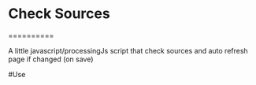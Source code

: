 # Check Sources
==========

A little javascript/processingJs script that check sources and auto refresh page if changed (on save)

#Use
	<script type="text/javascript" src="processing.js"></script>
	<script type="text/javascript">
		var checkedFiles = [ "index.html", "sketch1.pde", "sketch2.pde" ];//pass the list of files you want to check
	</script>
	<script type="text/javascript" src="checkSources.js"></script>












	